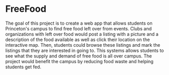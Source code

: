 # FreeFood
The goal of this project is to create a web app that allows students on Princeton's campus to find free food left over from events. Clubs and organizations with left over food would post a listing with a picture and a description of the food available as well as click their location on the interactive map. Then, students could browse these listings and mark the listings that they are interested in going to. This systems allows students to see what the supply and demand of free food is all over campus. The project would benefit the campus by reducing food waste and helping students get fed. 
